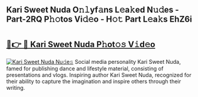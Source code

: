 ## Kari Sweet Nuda O𝚗𝚕yf𝚊ns L𝚎a𝚔ed N𝚞𝚍es - Part-2RQ P𝚑𝚘tos Vi𝚍𝚎o - H𝚘𝚝 Part L𝚎a𝚔s EhZ6i

# <h2><a href="http://kf1dfu.oniu.top/?m=Kari+Sweet+Nuda">🔗👉 🔴 Kari Sweet Nuda P𝚑ot𝚘𝚜 V𝚒d𝚎o</a></h2>

[![Kari Sweet Nuda Nu𝚍e𝚜](https://i.imgur.com/0qMVB7G.gif)](http://kf1dfu.oniu.top/?m=Kari+Sweet+Nuda)
Social media personality Kari Sweet Nuda, famed for publishing dance and lifestyle material, consisting of presentations and vlogs. Inspiring author Kari Sweet Nuda, recognized for their ability to capture the imagination and inspire others through their writing.  
